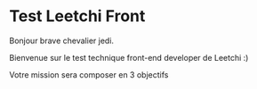 # Test Leetchi Front

Bonjour brave chevalier jedi.

Bienvenue sur le test technique front-end developer de Leetchi :)

Votre mission sera composer en 3 objectifs
